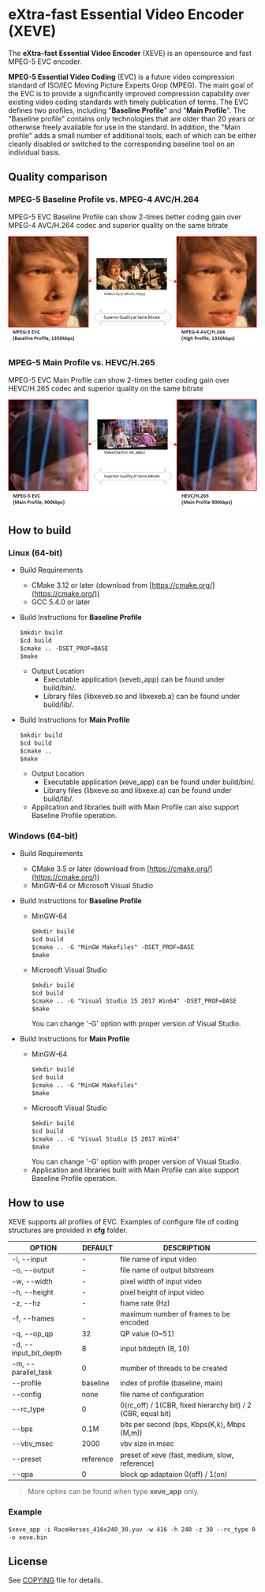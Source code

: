 # eXtra-fast Essential Video Encoder (XEVE)
The **eXtra-fast Essential Video Encoder** (XEVE) is an opensource and fast MPEG-5 EVC encoder. 

**MPEG-5 Essential Video Coding** (EVC) is a future video compression standard of ISO/IEC Moving Picture Experts Grop (MPEG). The main goal of the EVC is to provide a significantly improved compression capability over existing video coding standards with timely publication of terms. 
The EVC defines two profiles, including "**Baseline Profile**" and "**Main Profile**". The "Baseline profile" contains only technologies that are older than 20 years or otherwise freely available for use in the standard. In addition, the "Main profile" adds a small number of additional tools, each of which can be either cleanly disabled or switched to the corresponding baseline tool on an individual basis.

## Quality comparison

### MPEG-5 Baseline Profile vs. MPEG-4 AVC/H.264
MPEG-5 EVC Baseline Profile can show 2-times better coding gain over MPEG-4 AVC/H.264 codec and superior quality on the same bitrate

![MPEG-5 Baseline Profile vs. MPEG-4 AVC/H.264](./doc/image/tos_evc_bp_vs_avc_1350kbps.jpg)


### MPEG-5 Main Profile vs. HEVC/H.265
MPEG-5 EVC Main Profile can show 2-times better coding gain over HEVC/H.265 codec and superior quality on the same bitrate

![MPEG-5 Main Profile vs. HEVC/H.265](./doc/image/tos_evc_mp_vs_hevc_900kbps.jpg)

## How to build

### Linux (64-bit)
- Build Requirements
  - CMake 3.12 or later (download from [https://cmake.org/](https://cmake.org/))
  - GCC 5.4.0 or later
  
- Build Instructions for **Baseline Profile**
  ```
  $mkdir build
  $cd build
  $cmake .. -DSET_PROF=BASE
  $make
  ```
  - Output Location
    - Executable application (xeveb_app) can be found under build/bin/.
    - Library files (libxeveb.so and libxexeb.a) can be found under build/lib/.

- Build Instructions for **Main Profile**
  ```
  $mkdir build
  $cd build
  $cmake ..
  $make
  ```
  - Output Location
    - Executable application (xeve_app) can be found under build/bin/.
    - Library files (libxeve.so and libxexe.a) can be found under build/lib/.
  - Application and libraries built with Main Profile can also support Baseline Profile operation. 


### Windows (64-bit)
- Build Requirements
  - CMake 3.5 or later (download from [https://cmake.org/](https://cmake.org/))
  - MinGW-64 or Microsoft Visual Studio

- Build Instructions for **Baseline Profile**
  - MinGW-64
    ```
    $mkdir build
    $cd build
    $cmake .. -G "MinGW Makefiles" -DSET_PROF=BASE
    $make
    ```
  - Microsoft Visual Studio 
    ```
    $mkdir build
    $cd build
    $cmake .. -G "Visual Studio 15 2017 Win64" -DSET_PROF=BASE
    $make
    ```
    You can change '-G' option with proper version of Visual Studio.

- Build Instructions for **Main Profile**
  - MinGW-64
    ```
    $mkdir build
    $cd build
    $cmake .. -G "MinGW Makefiles"
    $make
    ```
  - Microsoft Visual Studio 
    ```
    $mkdir build
    $cd build
    $cmake .. -G "Visual Studio 15 2017 Win64"
    $make
    ```
    You can change '-G' option with proper version of Visual Studio.
  - Application and libraries built with Main Profile can also support Baseline Profile operation.
    
## How to use
XEVE supports all profiles of EVC. Examples of configure file of coding structures are provided in **cfg** folder.

| OPTION                | DEFAULT   | DESCRIPTION                                                 |
|-----------------------|-----------|-------------------------------------------------------------|
| -i, --input           | -         | file name of input video                                    |
| -o, --output          | -         | file name of output bitstream                               |
| -w, --width           | -         | pixel width of input video                                  |
| -h, --height          | -         | pixel height of input video                                 |
| -z, --hz              | -         | frame rate (Hz)                                             |
| -f, --frames          | -         | maximum number of frames to be encoded                      |
| -q, --op_qp           | 32        | QP value (0~51)                                             |
| -d, --input_bit_depth | 8         | input bitdepth (8, 10)                                      |
| -m, --parallel_task   | 0         | mumber of threads to be created                             |  
| -\-profile            | baseline  | index of profile (baseline, main)                           |
| -\-config             | none      | file name of configuration                                  | 
| -\-rc_type            | 0         | 0(rc_off) / 1(CBR, fixed hierarchy bit) / 2 (CBR, equal bit)| 
| -\-bps                | 0.1M      | bits per second (bps, Kbps(K,k), Mbps (M,m))                | 
| -\-vbv_msec           | 2000      | vbv size in msec                                            | 
| -\-preset             | reference | preset of xeve (fast, medium, slow, reference)              | 
| -\-qpa                | 0         | block qp adaptaion 0(off) / 1(on)                           | 

>More optins can be found when type **xeve_app** only.   
 
### Example
	$xeve_app -i RaceHorses_416x240_30.yuv -w 416 -h 240 -z 30 --rc_type 0 -o xeve.bin


## License
See [COPYING](COPYING) file for details.

